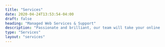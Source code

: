 ```yaml
---
title: "Services"
date: 2020-04-24T13:53:54-04:00
draft: false
heading: "Managed Web Services & Support"
description: "Passionate and brilliant, our team will take your online vision and turn it into a reality."
type: "Services"
layout: "services"
---
```

